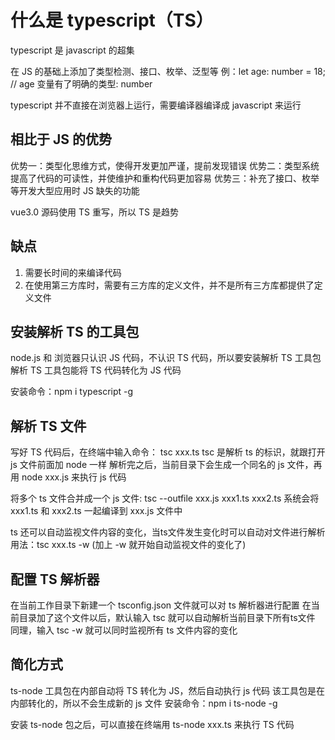 # 什么是 typescript（TS）

typescript 是 javascript 的超集

在 JS 的基础上添加了类型检测、接口、枚举、泛型等
例：let age: number = 18; // age 变量有了明确的类型: number

typescript 并不直接在浏览器上运行，需要编译器编译成 javascript 来运行

## 相比于 JS 的优势

优势一：类型化思维方式，使得开发更加严谨，提前发现错误
优势二：类型系统提高了代码的可读性，并使维护和重构代码更加容易
优势三：补充了接口、枚举等开发大型应用时 JS 缺失的功能

vue3.0 源码使用 TS 重写，所以 TS 是趋势

## 缺点

1. 需要长时间的来编译代码
2. 在使用第三方库时，需要有三方库的定义文件，并不是所有三方库都提供了定义文件

## 安装解析 TS 的工具包

node.js 和 浏览器只认识 JS 代码，不认识 TS 代码，所以要安装解析 TS 工具包
解析 TS 工具包能将 TS 代码转化为 JS 代码

安装命令：npm i typescript -g

## 解析 TS 文件

写好 TS 代码后，在终端中输入命令： tsc xxx.ts
tsc 是解析 ts 的标识，就跟打开 js 文件前面加 node 一样
解析完之后，当前目录下会生成一个同名的 js 文件，再用 node xxx.js 来执行 js 代码

将多个 ts 文件合并成一个 js 文件: tsc --outfile xxx.js xxx1.ts xxx2.ts
系统会将 xxx1.ts 和 xxx2.ts 一起编译到 xxx.js 文件中

ts 还可以自动监视文件内容的变化，当ts文件发生变化时可以自动对文件进行解析
用法：tsc xxx.ts -w  (加上 -w 就开始自动监视文件的变化了)

## 配置 TS 解析器

在当前工作目录下新建一个 tsconfig.json 文件就可以对 ts 解析器进行配置
在当前目录加了这个文件以后，默认输入 tsc 就可以自动解析当前目录下所有ts文件
同理，输入 tsc -w 就可以同时监视所有 ts 文件内容的变化

## 简化方式

ts-node 工具包在内部自动将 TS 转化为 JS，然后自动执行 js 代码
该工具包是在内部转化的，所以不会生成新的 js 文件
安装命令：npm i ts-node -g

安装 ts-node 包之后，可以直接在终端用 ts-node xxx.ts 来执行 TS 代码
